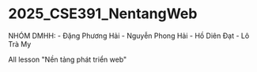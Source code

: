 # 2025_CSE391_NentangWeb

NHÓM DMHH: - Đặng Phương Hải - Nguyễn Phong Hải - Hồ Diên Đạt - Lô Trà My

All lesson "Nền tảng phát triển web"
